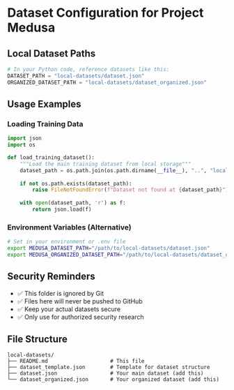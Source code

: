 # Dataset Configuration for Project Medusa

## Local Dataset Paths
```python
# In your Python code, reference datasets like this:
DATASET_PATH = "local-datasets/dataset.json"
ORGANIZED_DATASET_PATH = "local-datasets/dataset_organized.json"
```

## Usage Examples

### Loading Training Data
```python
import json
import os

def load_training_dataset():
    """Load the main training dataset from local storage"""
    dataset_path = os.path.join(os.path.dirname(__file__), "..", "local-datasets", "dataset.json")
    
    if not os.path.exists(dataset_path):
        raise FileNotFoundError(f"Dataset not found at {dataset_path}")
    
    with open(dataset_path, 'r') as f:
        return json.load(f)
```

### Environment Variables (Alternative)
```bash
# Set in your environment or .env file
export MEDUSA_DATASET_PATH="/path/to/local-datasets/dataset.json"
export MEDUSA_ORGANIZED_DATASET_PATH="/path/to/local-datasets/dataset_organized.json"
```

## Security Reminders
- ✅ This folder is ignored by Git
- ✅ Files here will never be pushed to GitHub
- ✅ Keep your actual datasets secure
- ✅ Only use for authorized security research

## File Structure
```
local-datasets/
├── README.md                    # This file
├── dataset_template.json        # Template for dataset structure
├── dataset.json                 # Your main dataset (add this)
└── dataset_organized.json       # Your organized dataset (add this)
```
